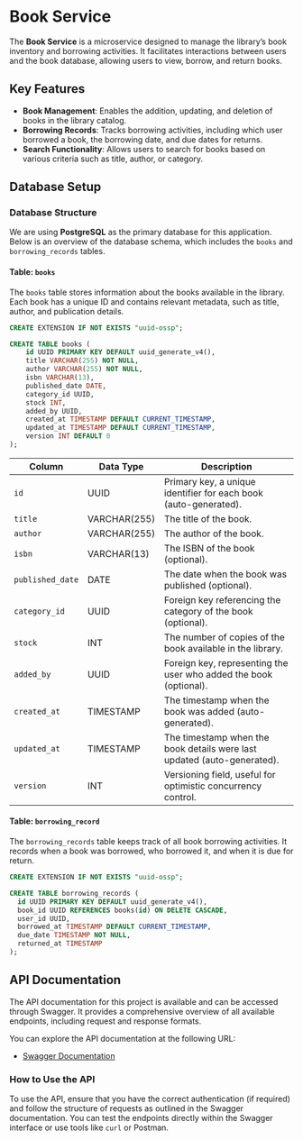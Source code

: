 # Book Service

The **Book Service** is a microservice designed to manage the library’s book inventory and borrowing activities. It facilitates interactions between users and the book database, allowing users to view, borrow, and return books.

## Key Features

- **Book Management**: Enables the addition, updating, and deletion of books in the library catalog.
- **Borrowing Records**: Tracks borrowing activities, including which user borrowed a book, the borrowing date, and due dates for returns.
- **Search Functionality**: Allows users to search for books based on various criteria such as title, author, or category.

## Database Setup

### Database Structure

We are using **PostgreSQL** as the primary database for this application. Below is an overview of the database schema, which includes the `books` and `borrowing_records` tables.

#### Table: `books`

The `books` table stores information about the books available in the library. Each book has a unique ID and contains relevant metadata, such as title, author, and publication details.

```sql
CREATE EXTENSION IF NOT EXISTS "uuid-ossp";

CREATE TABLE books (
    id UUID PRIMARY KEY DEFAULT uuid_generate_v4(),
    title VARCHAR(255) NOT NULL,
    author VARCHAR(255) NOT NULL,
    isbn VARCHAR(13),
    published_date DATE,
    category_id UUID,
    stock INT,
    added_by UUID,
    created_at TIMESTAMP DEFAULT CURRENT_TIMESTAMP,
    updated_at TIMESTAMP DEFAULT CURRENT_TIMESTAMP,
    version INT DEFAULT 0
);
```

| Column         | Data Type        | Description                                                           |
|----------------|------------------|-----------------------------------------------------------------------|
| `id`           | UUID             | Primary key, a unique identifier for each book (auto-generated).      |
| `title`        | VARCHAR(255)      | The title of the book.                                               |
| `author`       | VARCHAR(255)      | The author of the book.                                              |
| `isbn`         | VARCHAR(13)      | The ISBN of the book (optional).                                     |
| `published_date`| DATE            | The date when the book was published (optional).                     |
| `category_id`  | UUID             | Foreign key referencing the category of the book (optional).         |
| `stock`        | INT              | The number of copies of the book available in the library.           |
| `added_by`     | UUID             | Foreign key, representing the user who added the book (optional).    |
| `created_at`   | TIMESTAMP        | The timestamp when the book was added (auto-generated).              |
| `updated_at`   | TIMESTAMP        | The timestamp when the book details were last updated (auto-generated).|
| `version`      | INT              | Versioning field, useful for optimistic concurrency control.         |

#### Table: `borrowing_record`
The `borrowing_records` table keeps track of all book borrowing activities. It records when a book was borrowed, who borrowed it, and when it is due for return.

```sql
CREATE EXTENSION IF NOT EXISTS "uuid-ossp";

CREATE TABLE borrowing_records (
  id UUID PRIMARY KEY DEFAULT uuid_generate_v4(),
  book_id UUID REFERENCES books(id) ON DELETE CASCADE,
  user_id UUID,
  borrowed_at TIMESTAMP DEFAULT CURRENT_TIMESTAMP,
  due_date TIMESTAMP NOT NULL,
  returned_at TIMESTAMP
);

```

## API Documentation

The API documentation for this project is available and can be accessed through Swagger. It provides a comprehensive overview of all available endpoints, including request and response formats.

You can explore the API documentation at the following URL:

- [Swagger Documentation](http://book-rest.sirlearn.my.id/swagger)

### How to Use the API

To use the API, ensure that you have the correct authentication (if required) and follow the structure of requests as outlined in the Swagger documentation. You can test the endpoints directly within the Swagger interface or use tools like `curl` or Postman.
